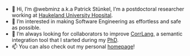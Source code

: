- 👋 Hi, I’m @webminz a.k.a Patrick Stünkel, I’m a postdoctoral researcher working at [Haukeland University Hopsital](https://helse-bergen.no/).
- 👀 I’m interested in making Software Engineering as effortless and safe as possible.
- 💞️ I’m always looking for collaborators to improve [CorrLang](https://github.com/webminz/corr-lang), a semantic integration tool that I started during my [PhD](https://hvlopen.brage.unit.no/hvlopen-xmlui/handle/11250/2837740).
- 📫 You can also check out my personal [homepage](http://past.corrlang.io)!

<!---
webminz/webminz is a ✨ special ✨ repository because its `README.md` (this file) appears on your GitHub profile.
You can click the Preview link to take a look at your changes.
--->
